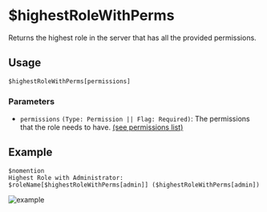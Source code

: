 # $highestRoleWithPerms
Returns the highest role in the server that has all the provided permissions.

## Usage
```
$highestRoleWithPerms[permissions]
```

### Parameters
- `permissions` `(Type: Permission || Flag: Required)`: The permissions that the role needs to have.  [(see permissions list)](/src/resources/permissions.md)

## Example
```
$nomention
Highest Role with Administrator:  $roleName[$highestRoleWithPerms[admin]] ($highestRoleWithPerms[admin])
```

![example](https://user-images.githubusercontent.com/69215413/123514351-a4802c80-d660-11eb-9ff1-3270e561982a.png)
